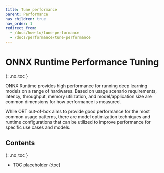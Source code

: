 ```yaml
---
title: Tune performance
parent: Performance
has_children: true
nav_order: 1
redirect_from: 
  - /docs/how-to/tune-performance
  - /docs/performance/tune-performance
---
```


# ONNX Runtime Performance Tuning
{: .no_toc }

ONNX Runtime provides high performance for running deep learning models on a range of hardwares. 
Based on usage scenario requirements, latency, throughput, memory utilization, and model/application size are  common dimensions for how performance is measured. 

While ORT out-of-box aims to provide good performance for the most common usage patterns, there are model optimization techniques and runtime configurations that can be utilized to improve performance for specific use cases and models. 


## Contents
{: .no_toc }

* TOC placeholder
{:toc}

